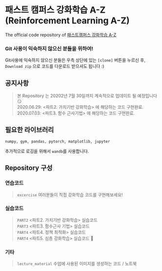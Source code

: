 # 패스트 캠퍼스 강화학습 A-Z (Reinforcement Learning A-Z)
The official code repository of [패스트캠퍼스 강화학습 A-Z](https://www.fastcampus.co.kr/data_online_rein)

### Git 사용이 익숙하지 않으신 분들을 위하여!
Git사용에 익숙하지 않으신 분들은 우측 상단에 있는 `[clone]` 버튼을 누르신 후, `Download zip` 으로 코드를 다운로드 받으셔도 됩니다 :)

## 공지사항
> 본 Repository 는 20202년 7월 30일까지 계속적으로 업데이트 될 예정입니다 :smirk: <br>
2020.06.29: <파트2. 가치기반 강화학습> 에 해당하는 코드 구현완료. <br>
2020.07.03: <파트3. 함수 근사기법> 에 해당하는 코드 구현완료.


## 필요한 라이브러리
```
numpy, gym, pandas, pytorch, matplotlib, jupyter
```
추가적으로 로깅을 위해서 `wandb`를 사용합니다.

## Repository 구성

### 연습코드
> `excercise` 여러분들이 직접 강화학습 코드를 구현해보세요! <br>

### 실습코드
> `PART2` <파트2. 가치기반 강화학습> 실습코드 <br>
> `PART3` <파트3. 함수근사 기법> 실습코드 <br>
> `PART4` <파트4. 정책 최적화> 실습코드 <br>
> `PART4` <파트5. 심층 강화학습> 실습코드 :construction: <br>

### 기타
> `lecture_material` 수업에 사용된 이미지를 생성하는 코드 / 노트북


